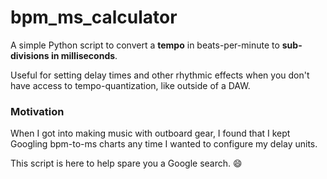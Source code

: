 # bpm_ms_calculator

A simple Python script to convert a **tempo** in beats-per-minute to **sub-divisions in milliseconds**.  

Useful for setting delay times and other rhythmic effects when you don't have access to tempo-quantization, like outside of a DAW.

### Motivation

When I got into making music with outboard gear, I found that I kept Googling bpm-to-ms charts any time I wanted to configure my delay units.  

This script is here to help spare you a Google search. :smile:
